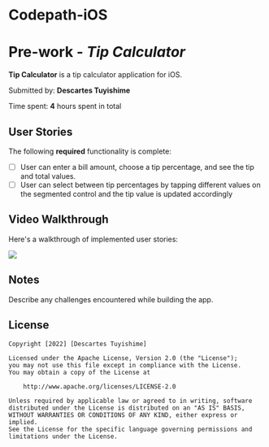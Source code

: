 # Codepath-iOS
# Pre-work - *Tip Calculator*

**Tip Calculator** is a tip calculator application for iOS.

Submitted by: **Descartes Tuyishime**

Time spent: **4** hours spent in total

## User Stories

The following **required** functionality is complete:

* [ ] User can enter a bill amount, choose a tip percentage, and see the tip and total values.
* [ ] User can select between tip percentages by tapping different values on the segmented control and the tip value is updated accordingly

## Video Walkthrough

Here's a walkthrough of implemented user stories:

<img src="https://i.imgur.com/bczRWdA.gif">

## Notes

Describe any challenges encountered while building the app.

## License

    Copyright [2022] [Descartes Tuyishime]

    Licensed under the Apache License, Version 2.0 (the "License");
    you may not use this file except in compliance with the License.
    You may obtain a copy of the License at

        http://www.apache.org/licenses/LICENSE-2.0

    Unless required by applicable law or agreed to in writing, software
    distributed under the License is distributed on an "AS IS" BASIS,
    WITHOUT WARRANTIES OR CONDITIONS OF ANY KIND, either express or implied.
    See the License for the specific language governing permissions and
    limitations under the License.
